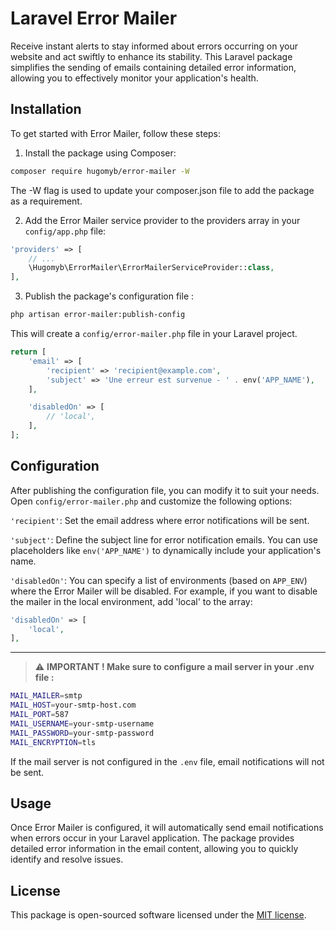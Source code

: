 # Laravel Error Mailer

Receive instant alerts to stay informed about errors occurring on your website and act swiftly to enhance its stability.
This Laravel package simplifies the sending of emails containing detailed error information, allowing you to effectively
monitor your application's health.

## Installation

To get started with Error Mailer, follow these steps:

1. Install the package using Composer:

```sh
composer require hugomyb/error-mailer -W
```

The -W flag is used to update your composer.json file to add the package as a requirement.

2. Add the Error Mailer service provider to the providers array in your `config/app.php` file:

```php
'providers' => [
    // ...
    \Hugomyb\ErrorMailer\ErrorMailerServiceProvider::class,
],
```

3. Publish the package's configuration file :

```sh
php artisan error-mailer:publish-config
```

This will create a `config/error-mailer.php` file in your Laravel project.

```php
return [
    'email' => [
        'recipient' => 'recipient@example.com',
        'subject' => 'Une erreur est survenue - ' . env('APP_NAME'),
    ],

    'disabledOn' => [
        // 'local',
    ],
];
```

## Configuration

After publishing the configuration file, you can modify it to suit your needs. Open `config/error-mailer.php` and
customize the following options:

`'recipient'`: Set the email address where error notifications will be sent.

`'subject'`: Define the subject line for error notification emails. You can use placeholders like `env('APP_NAME')` to
dynamically include your application's name.

`'disabledOn'`: You can specify a list of environments (based on `APP_ENV`) where the Error Mailer will be disabled.
For example, if you want to disable the mailer in the local environment, add 'local' to the array:

```php
'disabledOn' => [
    'local',
],
```

<hr/>

> ⚠️ **IMPORTANT ! Make sure to configure a mail server in your .env file :**

```sh
MAIL_MAILER=smtp
MAIL_HOST=your-smtp-host.com
MAIL_PORT=587
MAIL_USERNAME=your-smtp-username
MAIL_PASSWORD=your-smtp-password
MAIL_ENCRYPTION=tls
```

If the mail server is not configured in the `.env` file, email notifications will not be sent.

## Usage

Once Error Mailer is configured, it will automatically send email notifications when errors occur in your Laravel
application. The package provides detailed error information in the email content, allowing you to quickly identify and
resolve issues.

## License

This package is open-sourced software licensed under the [MIT license](https://opensource.org/license/mit/).
